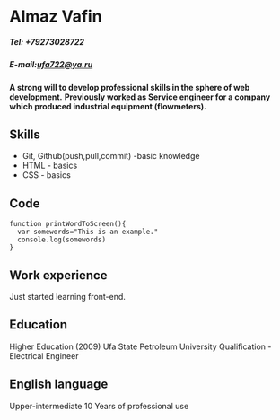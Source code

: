 # Almaz Vafin

##### Tel: +79273028722
##### E-mail:ufa722@ya.ru

**A strong will to develop professional skills in the sphere of web development.**
**Previously worked as Service engineer for a company which produced industrial equipment (flowmeters).**

## Skills
* Git, Github(push,pull,commit) -basic knowledge
* HTML - basics
* CSS - basics

## Code
```
function printWordToScreen(){
  var somewords="This is an example."
  console.log(somewords)
}
```
## Work experience
Just started learning front-end.


## Education
Higher Education (2009)
Ufa State Petroleum University
Qualification - Electrical Engineer

## English language
Upper-intermediate
10 Years of professional use




